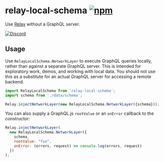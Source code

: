 # relay-local-schema [![npm][npm-badge]][npm]
Use [Relay](http://facebook.github.io/relay/) without a GraphQL server.

[![Discord][discord-badge]][discord]

## Usage

Use `RelayLocalSchema.NetworkLayer` to execute GraphQL queries locally, rather
than against a separate GraphQL server. This is intended for exploratory work,
demos, and working with local data. You should not use this as a substitute for
an actual GraphQL server for accessing a remote backend.

```js
import RelayLocalSchema from 'relay-local-schema';
import schema from './data/schema';

Relay.injectNetworkLayer(new RelayLocalSchema.NetworkLayer({schema}));
```

You can also supply a GraphQL.js `rootValue` or an `onError` callback to the
constructor:

```js
Relay.injectNetworkLayer(
  new RelayLocalSchema.NetworkLayer({
    schema,
    rootValue: "foo",
    onError: (errors, request) => console.log(errors, request)
  })
);
```

[npm-badge]: https://img.shields.io/npm/v/relay-local-schema.svg
[npm]: https://www.npmjs.org/package/relay-local-schema

[discord-badge]: https://img.shields.io/badge/Discord-join%20chat%20%E2%86%92-738bd7.svg
[discord]: https://discord.gg/0ZcbPKXt5bX40xsQ
